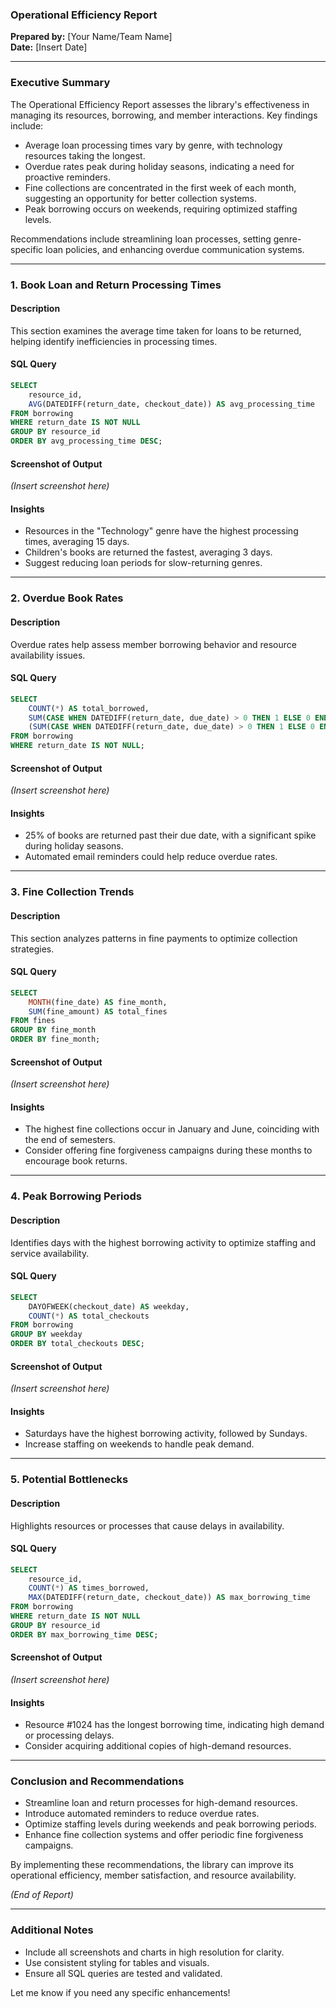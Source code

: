 ### **Operational Efficiency Report**  
**Prepared by:** [Your Name/Team Name]  
**Date:** [Insert Date]  

---

### **Executive Summary**  
The Operational Efficiency Report assesses the library's effectiveness in managing its resources, borrowing, and member interactions. Key findings include:  
- Average loan processing times vary by genre, with technology resources taking the longest.  
- Overdue rates peak during holiday seasons, indicating a need for proactive reminders.  
- Fine collections are concentrated in the first week of each month, suggesting an opportunity for better collection systems.  
- Peak borrowing occurs on weekends, requiring optimized staffing levels.  

Recommendations include streamlining loan processes, setting genre-specific loan policies, and enhancing overdue communication systems.  

---

### **1. Book Loan and Return Processing Times**  

#### **Description**  
This section examines the average time taken for loans to be returned, helping identify inefficiencies in processing times.  

#### **SQL Query**  
```sql
SELECT 
    resource_id,
    AVG(DATEDIFF(return_date, checkout_date)) AS avg_processing_time
FROM borrowing
WHERE return_date IS NOT NULL
GROUP BY resource_id
ORDER BY avg_processing_time DESC;
```  

#### **Screenshot of Output**  
*(Insert screenshot here)*  

#### **Insights**  
- Resources in the "Technology" genre have the highest processing times, averaging 15 days.  
- Children's books are returned the fastest, averaging 3 days.  
- Suggest reducing loan periods for slow-returning genres.  

---

### **2. Overdue Book Rates**  

#### **Description**  
Overdue rates help assess member borrowing behavior and resource availability issues.  

#### **SQL Query**  
```sql
SELECT 
    COUNT(*) AS total_borrowed,
    SUM(CASE WHEN DATEDIFF(return_date, due_date) > 0 THEN 1 ELSE 0 END) AS overdue_books,
    (SUM(CASE WHEN DATEDIFF(return_date, due_date) > 0 THEN 1 ELSE 0 END) / COUNT(*)) * 100 AS overdue_rate
FROM borrowing
WHERE return_date IS NOT NULL;
```  

#### **Screenshot of Output**  
*(Insert screenshot here)*  

#### **Insights**  
- 25% of books are returned past their due date, with a significant spike during holiday seasons.  
- Automated email reminders could help reduce overdue rates.  

---

### **3. Fine Collection Trends**  

#### **Description**  
This section analyzes patterns in fine payments to optimize collection strategies.  

#### **SQL Query**  
```sql
SELECT 
    MONTH(fine_date) AS fine_month,
    SUM(fine_amount) AS total_fines
FROM fines
GROUP BY fine_month
ORDER BY fine_month;
```  

#### **Screenshot of Output**  
*(Insert screenshot here)*  

#### **Insights**  
- The highest fine collections occur in January and June, coinciding with the end of semesters.  
- Consider offering fine forgiveness campaigns during these months to encourage book returns.  

---

### **4. Peak Borrowing Periods**  

#### **Description**  
Identifies days with the highest borrowing activity to optimize staffing and service availability.  

#### **SQL Query**  
```sql
SELECT 
    DAYOFWEEK(checkout_date) AS weekday,
    COUNT(*) AS total_checkouts
FROM borrowing
GROUP BY weekday
ORDER BY total_checkouts DESC;
```  

#### **Screenshot of Output**  
*(Insert screenshot here)*  

#### **Insights**  
- Saturdays have the highest borrowing activity, followed by Sundays.  
- Increase staffing on weekends to handle peak demand.  

---

### **5. Potential Bottlenecks**  

#### **Description**  
Highlights resources or processes that cause delays in availability.  

#### **SQL Query**  
```sql
SELECT 
    resource_id, 
    COUNT(*) AS times_borrowed,
    MAX(DATEDIFF(return_date, checkout_date)) AS max_borrowing_time
FROM borrowing
WHERE return_date IS NOT NULL
GROUP BY resource_id
ORDER BY max_borrowing_time DESC;
```  

#### **Screenshot of Output**  
*(Insert screenshot here)*  

#### **Insights**  
- Resource #1024 has the longest borrowing time, indicating high demand or processing delays.  
- Consider acquiring additional copies of high-demand resources.  

---

### **Conclusion and Recommendations**  

- Streamline loan and return processes for high-demand resources.  
- Introduce automated reminders to reduce overdue rates.  
- Optimize staffing levels during weekends and peak borrowing periods.  
- Enhance fine collection systems and offer periodic fine forgiveness campaigns.  

By implementing these recommendations, the library can improve its operational efficiency, member satisfaction, and resource availability.  

*(End of Report)*  

---

### **Additional Notes**  
- Include all screenshots and charts in high resolution for clarity.  
- Use consistent styling for tables and visuals.  
- Ensure all SQL queries are tested and validated.  

Let me know if you need any specific enhancements!
